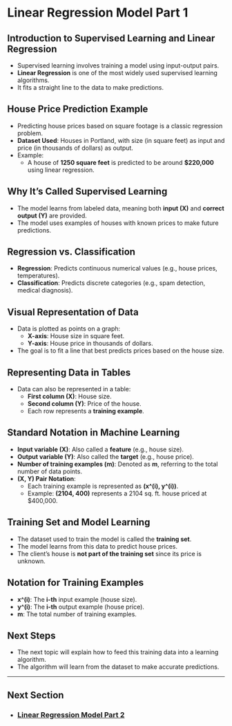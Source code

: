 # Linear Regression Model Part 1

## Introduction to Supervised Learning and Linear Regression
- Supervised learning involves training a model using input-output pairs.
- **Linear Regression** is one of the most widely used supervised learning algorithms.
- It fits a straight line to the data to make predictions.

## House Price Prediction Example
- Predicting house prices based on square footage is a classic regression problem.
- **Dataset Used**: Houses in Portland, with size (in square feet) as input and price (in thousands of dollars) as output.
- Example:
  - A house of **1250 square feet** is predicted to be around **$220,000** using linear regression.

## Why It’s Called Supervised Learning
- The model learns from labeled data, meaning both **input (X)** and **correct output (Y)** are provided.
- The model uses examples of houses with known prices to make future predictions.

## Regression vs. Classification
- **Regression**: Predicts continuous numerical values (e.g., house prices, temperatures).
- **Classification**: Predicts discrete categories (e.g., spam detection, medical diagnosis).

## Visual Representation of Data
- Data is plotted as points on a graph:
  - **X-axis**: House size in square feet.
  - **Y-axis**: House price in thousands of dollars.
- The goal is to fit a line that best predicts prices based on the house size.

## Representing Data in Tables
- Data can also be represented in a table:
  - **First column (X)**: House size.
  - **Second column (Y)**: Price of the house.
  - Each row represents a **training example**.

## Standard Notation in Machine Learning
- **Input variable (X)**: Also called a **feature** (e.g., house size).
- **Output variable (Y)**: Also called the **target** (e.g., house price).
- **Number of training examples (m)**: Denoted as **m**, referring to the total number of data points.
- **(X, Y) Pair Notation**:
  - Each training example is represented as **(x^(i), y^(i))**.
  - Example: **(2104, 400)** represents a 2104 sq. ft. house priced at $400,000.

## Training Set and Model Learning
- The dataset used to train the model is called the **training set**.
- The model learns from this data to predict house prices.
- The client’s house is **not part of the training set** since its price is unknown.

## Notation for Training Examples
- **x^(i)**: The **i-th** input example (house size).
- **y^(i)**: The **i-th** output example (house price).
- **m**: The total number of training examples.

## Next Steps
- The next topic will explain how to feed this training data into a learning algorithm.
- The algorithm will learn from the dataset to make accurate predictions.

---

## Next Section
- ### [Linear Regression Model Part 2](Linear_Regression_Model_Part_2.md)

